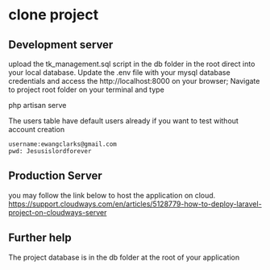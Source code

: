 # clone project
   

## Development server

  upload the tk_management.sql script in the db folder in the root direct into your local database.
  Update the .env file with your mysql database credentials and access the http://localhost:8000 on your browser;
  Navigate to project root folder on your terminal and type
  
   php artisan serve
  
   The users table have default users already if you want to test without account creation
   
    username:ewangclarks@gmail.com
    pwd: Jesusislordforever
    

## Production Server

   you may follow the link below to host the application on cloud.
    https://support.cloudways.com/en/articles/5128779-how-to-deploy-laravel-project-on-cloudways-server
    
## Further help
  The project database is in the db folder at the root of your application
